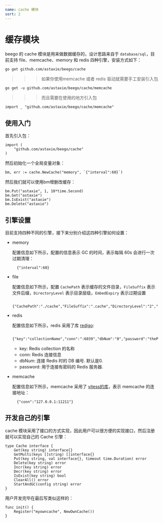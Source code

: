 ```yaml
---
name: cache 模块
sort: 2
---
```


# 缓存模块

beego 的 cache 模块是用来做数据缓存的，设计思路来自于 `database/sql`，目前支持 file、memcache、memory 和 redis 四种引擎，安装方式如下：

	go get github.com/astaxie/beego/cache

>>>如果你使用memcache 或者 redis 驱动就需要手工安装引入包

	go get -u github.com/astaxie/beego/cache/memcache

>>>而且需要在使用的地方引入包

    import _ "github.com/astaxie/beego/cache/memcache"
## 使用入门

首先引入包：

	import (
		"github.com/astaxie/beego/cache"
	)

然后初始化一个全局变量对象：

	bm, err := cache.NewCache("memory", `{"interval":60}`)

然后我们就可以使用bm增删改缓存：

	bm.Put("astaxie", 1, 10*time.Second)
	bm.Get("astaxie")
	bm.IsExist("astaxie")
	bm.Delete("astaxie")

## 引擎设置

目前支持四种不同的引擎，接下来分别介绍这四种引擎如何设置：

- memory

	配置信息如下所示，配置的信息表示 GC 的时间，表示每隔 60s 会进行一次过期清理：

		{"interval":60}
- file

	配置信息如下所示，配置 `CachePath` 表示缓存的文件目录，`FileSuffix` 表示文件后缀，`DirectoryLevel` 表示目录层级，`EmbedExpiry` 表示过期设置

		{"CachePath":"./cache","FileSuffix":".cache","DirectoryLevel":"2","EmbedExpiry":"120"}

- redis

	配置信息如下所示，redis 采用了库 [redigo](https://github.com/garyburd/redigo/tree/master/redis):

		{"key":"collectionName","conn":":6039","dbNum":"0","password":"thePassWord"}

	* key: Redis collection 的名称
	* conn: Redis 连接信息
	* dbNum: 连接 Redis 时的 DB 编号. 默认是0.
	* password: 用于连接有密码的 Redis 服务器.


- memcache

	配置信息如下所示，memcache 采用了 [vitess的库](https://github.com/youtube/vitess/tree/master/go/memcache)，表示 memcache 的连接地址：

		{"conn":"127.0.0.1:11211"}

## 开发自己的引擎

cache 模块采用了接口的方式实现，因此用户可以很方便的实现接口，然后注册就可以实现自己的 Cache 引擎：

	type Cache interface {
		Get(key string) interface{}
        GetMulti(keys []string) []interface{}
		Put(key string, val interface{}, timeout time.Duration) error
		Delete(key string) error
		Incr(key string) error
		Decr(key string) error
		IsExist(key string) bool
		ClearAll() error
		StartAndGC(config string) error
	}

用户开发完毕在最后写类似这样的：

	func init() {
		Register("myowncache", NewOwnCache())
	}

